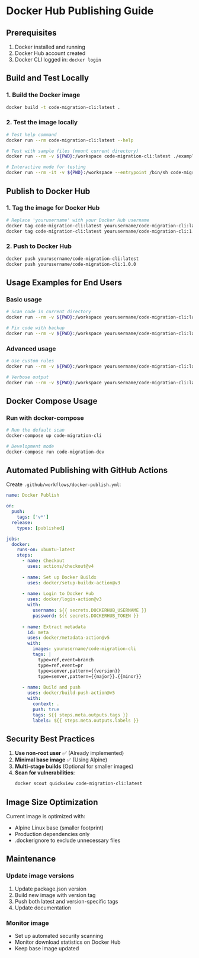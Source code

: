 # Docker Hub Publishing Guide

## Prerequisites
1. Docker installed and running
2. Docker Hub account created
3. Docker CLI logged in: `docker login`

## Build and Test Locally

### 1. Build the Docker image
```bash
docker build -t code-migration-cli:latest .
```

### 2. Test the image locally
```bash
# Test help command
docker run --rm code-migration-cli:latest --help

# Test with sample files (mount current directory)
docker run --rm -v ${PWD}:/workspace code-migration-cli:latest ./examples/sample-project/src --extensions js,py --dry-run

# Interactive mode for testing
docker run --rm -it -v ${PWD}:/workspace --entrypoint /bin/sh code-migration-cli:latest
```

## Publish to Docker Hub

### 1. Tag the image for Docker Hub
```bash
# Replace 'yourusername' with your Docker Hub username
docker tag code-migration-cli:latest yourusername/code-migration-cli:latest
docker tag code-migration-cli:latest yourusername/code-migration-cli:1.0.0
```

### 2. Push to Docker Hub
```bash
docker push yourusername/code-migration-cli:latest
docker push yourusername/code-migration-cli:1.0.0
```

## Usage Examples for End Users

### Basic usage
```bash
# Scan code in current directory
docker run --rm -v ${PWD}:/workspace yourusername/code-migration-cli:latest . --extensions js,py --dry-run

# Fix code with backup
docker run --rm -v ${PWD}:/workspace yourusername/code-migration-cli:latest . --extensions js,py --fix --yes
```

### Advanced usage
```bash
# Use custom rules
docker run --rm -v ${PWD}:/workspace yourusername/code-migration-cli:latest . --rules ./custom-rules.json --extensions js --dry-run

# Verbose output
docker run --rm -v ${PWD}:/workspace yourusername/code-migration-cli:latest . --extensions js,py --verbose --dry-run
```

## Docker Compose Usage

### Run with docker-compose
```bash
# Run the default scan
docker-compose up code-migration-cli

# Development mode
docker-compose run code-migration-dev
```

## Automated Publishing with GitHub Actions

Create `.github/workflows/docker-publish.yml`:

```yaml
name: Docker Publish

on:
  push:
    tags: ['v*']
  release:
    types: [published]

jobs:
  docker:
    runs-on: ubuntu-latest
    steps:
      - name: Checkout
        uses: actions/checkout@v4
      
      - name: Set up Docker Buildx
        uses: docker/setup-buildx-action@v3
      
      - name: Login to Docker Hub
        uses: docker/login-action@v3
        with:
          username: ${{ secrets.DOCKERHUB_USERNAME }}
          password: ${{ secrets.DOCKERHUB_TOKEN }}
      
      - name: Extract metadata
        id: meta
        uses: docker/metadata-action@v5
        with:
          images: yourusername/code-migration-cli
          tags: |
            type=ref,event=branch
            type=ref,event=pr
            type=semver,pattern={{version}}
            type=semver,pattern={{major}}.{{minor}}
      
      - name: Build and push
        uses: docker/build-push-action@v5
        with:
          context: .
          push: true
          tags: ${{ steps.meta.outputs.tags }}
          labels: ${{ steps.meta.outputs.labels }}
```

## Security Best Practices

1. **Use non-root user** ✅ (Already implemented)
2. **Minimal base image** ✅ (Using Alpine)
3. **Multi-stage builds** (Optional for smaller images)
4. **Scan for vulnerabilities**:
   ```bash
   docker scout quickview code-migration-cli:latest
   ```

## Image Size Optimization

Current image is optimized with:
- Alpine Linux base (smaller footprint)
- Production dependencies only
- .dockerignore to exclude unnecessary files

## Maintenance

### Update image versions
1. Update package.json version
2. Build new image with version tag
3. Push both latest and version-specific tags
4. Update documentation

### Monitor image
- Set up automated security scanning
- Monitor download statistics on Docker Hub
- Keep base image updated